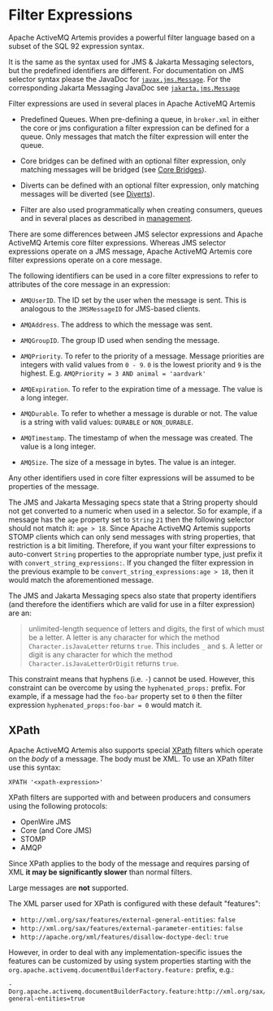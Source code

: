 # Filter Expressions

Apache ActiveMQ Artemis provides a powerful filter language based on a subset of the
SQL 92 expression syntax.

It is the same as the syntax used for JMS & Jakarta Messaging selectors, but the
predefined identifiers are different. For documentation on JMS selector syntax
please the JavaDoc for [`javax.jms.Message`](https://docs.oracle.com/javaee/7/api/javax/jms/Message.html).
For the corresponding Jakarta Messaging JavaDoc see [`jakarta.jms.Message`](https://jakarta.ee/specifications/messaging/3.0/apidocs/jakarta/jms/message)

Filter expressions are used in several places in Apache ActiveMQ Artemis

- Predefined Queues. When pre-defining a queue, in
  `broker.xml` in either the core or jms configuration a filter
  expression can be defined for a queue. Only messages that match the
  filter expression will enter the queue.

- Core bridges can be defined with an optional filter expression, only
  matching messages will be bridged (see [Core Bridges](core-bridges.md)).

- Diverts can be defined with an optional filter expression, only
  matching messages will be diverted (see [Diverts](diverts.md)).

- Filter are also used programmatically when creating consumers,
  queues and in several places as described in [management](management.md).

There are some differences between JMS selector expressions and Apache ActiveMQ Artemis
core filter expressions. Whereas JMS selector expressions operate on a
JMS message, Apache ActiveMQ Artemis core filter expressions operate on a core message.

The following identifiers can be used in a core filter expressions to
refer to attributes of the core message in an expression:

- `AMQUserID`. The ID set by the user when the message is sent. This
  is analogous to the `JMSMessageID` for JMS-based clients.

- `AMQAddress`. The address to which the message was sent.

- `AMQGroupID`. The group ID used when sending the message.

- `AMQPriority`. To refer to the priority of a message. Message
  priorities are integers with valid values from `0 - 9`. `0` is the
  lowest priority and `9` is the highest. E.g.
  `AMQPriority = 3 AND animal = 'aardvark'`

- `AMQExpiration`. To refer to the expiration time of a message. The
  value is a long integer.

- `AMQDurable`. To refer to whether a message is durable or not. The
  value is a string with valid values: `DURABLE` or `NON_DURABLE`.

- `AMQTimestamp`. The timestamp of when the message was created. The
  value is a long integer.

- `AMQSize`. The size of a message in bytes. The value is an integer.

Any other identifiers used in core filter expressions will be assumed to
be properties of the message.

The JMS and Jakarta Messaging specs state that a String property should not
get converted to a numeric when used in a selector. So for example, if a
message has the `age` property set to `String` `21` then the following selector
should not match it: `age > 18`. Since Apache ActiveMQ Artemis supports STOMP
clients which can only send messages with string properties, that restriction
is a bit limiting. Therefore, if you want your filter expressions to
auto-convert `String` properties to the appropriate number type, just prefix it
with `convert_string_expressions:`. If you changed the filter expression in the
previous example to be `convert_string_expressions:age > 18`, then it would 
match the aforementioned message.

The JMS and Jakarta Messaging specs also state that property identifiers (and
therefore the identifiers which are valid for use in a filter expression) are
an:

> unlimited-length sequence of letters and digits, the first of which must be
> a letter. A letter is any character for which the method 
> `Character.isJavaLetter` returns `true`. This includes `_` and `$`. A letter
> or digit is any character for which the method `Character.isJavaLetterOrDigit`
> returns `true`.
 
This constraint means that hyphens (i.e. `-`) cannot be used. However, this
constraint can be overcome by using the `hyphenated_props:` prefix. For
example, if a message had the `foo-bar` property set to `0` then the filter
expression `hyphenated_props:foo-bar = 0` would match it.

## XPath

Apache ActiveMQ Artemis also supports special [XPath](https://en.wikipedia.org/wiki/XPath)
filters which operate on the *body* of a message. The body must be XML. To
use an XPath filter use this syntax:
```
XPATH '<xpath-expression>'
```

XPath filters are supported with and between producers and consumers using
the following protocols:

 - OpenWire JMS 
 - Core (and Core JMS)
 - STOMP
 - AMQP

Since XPath applies to the body of the message and requires parsing of XML
**it may be significantly slower** than normal filters.

Large messages are **not** supported.

The XML parser used for XPath is configured with these default "features":

 - `http://xml.org/sax/features/external-general-entities`: `false`
 - `http://xml.org/sax/features/external-parameter-entities`: `false`
 - `http://apache.org/xml/features/disallow-doctype-decl`: `true`

However, in order to deal with any implementation-specific issues the features
can be customized by using system properties starting with the
`org.apache.activemq.documentBuilderFactory.feature:` prefix, e.g.:
```
-Dorg.apache.activemq.documentBuilderFactory.feature:http://xml.org/sax/features/external-general-entities=true
```
